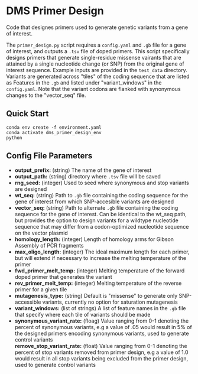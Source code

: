 # DMS Primer Design

Code that designes primers used to generate genetic variants from a gene of interest.

The `primer_design.py` script requires a `config.yaml` and `.gb` file for a gene of interest, and outputs a `.tsv` file of doped primers.  This script specifically designs primers that generate single-residue missense vairants that are attained by a single nucleotide change (or SNP) from the original gene of interest sequence. Example inputs are provided in the `test_data` directory. Variants are generated across "tiles" of the coding sequence that are listed as Features in the `.gb` and listed under "variant_windows" in the `config.yaml`.  Note that the variant codons are flanked with synonymous changes to the "vector_seq" file.

## Quick Start
```
conda env create -f environment.yaml
conda activate dms_primer_design_env
python 
```

## Config File Parameters
- **output_prefix:** (string) The name of the gene of interest  
- **output_path:** (string) directory where `.tsv` file will be saved  
- **rng_seed:** (integer) Used to seed where synonymous and stop variants are designed  
- **wt_seq:** (string) Path to `.gb` file containing the coding sequence for the gene of interest from which SNP-accesible variants are designed  
- **vector_seq:** (string) Path to alternate `.gb` file containing the coding sequence for the gene of interest.  Can be identical to the wt_seq path, but provides the option to design variants for a wildtype nucleotide sequence that may differ from a codon-optimized nucleotide sequence on the vector plasmid  
- **homology_length:** (integer) Length of homology arms for Gibson Assembly of PCR fragments  
- **max_oligo_length:** (integer) The ideal maximum length for each primer, but will extend if necessary to increase the melting temperature of the primer  
- **fwd_primer_melt_temp:** (integer) Melting temperature of the forward doped primer that generates the variant  
- **rev_primer_melt_temp:** (integer) Melting temperature of the reverse primer for a given tile  
- **mutagenesis_type:** (string) Default is "missense" to generate only SNP-accessible variants, currently no option for saturation mutagenesis
- **variant_windows:** (list of strings) A list of feature names in the `.gb` file that specify where each tile of variants should be made  
- **synonymous_variant_rate:** (floag) Value ranging from 0-1 denoting the percent of synonymous variants, e.g a value of .05 would result in 5% of the designed primers encoding synonymous variants, used to generate control variants  
   **remove_stop_variant_rate:** (float) Value ranging from 0-1 denoting the percent of stop variants removed from primer design, e.g a value of 1.0 would result in all stop variants being excluded from the primer design, used to generate control variants  
